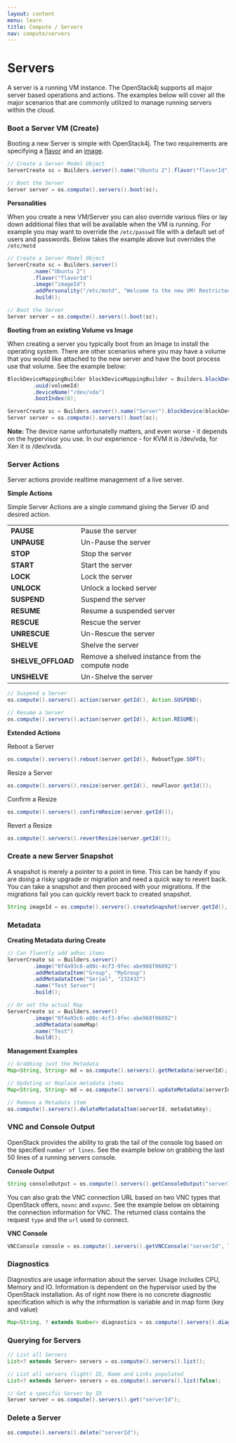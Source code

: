 ```yaml
---
layout: content
menu: learn
title: Compute / Servers
nav: compute/servers
---
```

# Servers

A server is a running VM instance.  The OpenStack4j supports all major server based operations and actions.  The examples below will cover all the major scenarios that are commonly utilized to manage running servers within the cloud.

### Boot a Server VM (Create)

Booting a new Server is simple with OpenStack4j.  The two requirements are specifying a [flavor](#flavors) and an [image](#images-via-nova).

```java
// Create a Server Model Object
ServerCreate sc = Builders.server().name("Ubuntu 2").flavor("flavorId").image("imageId").build();

// Boot the Server
Server server = os.compute().servers().boot(sc);
```
	
**Personalities**

When you create a new VM/Server you can also override various files or lay down additional files that will be available when the VM is running.  For example you may want to override the `/etc/passwd` file with a default set of users and passwords. Below takes the example above but overrides the `/etc/motd`

```java
// Create a Server Model Object
ServerCreate sc = Builders.server()
        .name("Ubuntu 2")
        .flavor("flavorId")
        .image("imageId")
        .addPersonality("/etc/motd", "Welcome to the new VM! Restricted access only")
        .build();

// Boot the Server
Server server = os.compute().servers().boot(sc);
```
	
**Booting from an existing Volume vs Image**

When creating a server you typically boot from an Image to install the operating system.  There are other scenarios where you may have a volume that you would like attached to the new server and have the boot process use that volume.  See the example below:

```java
BlockDeviceMappingBuilder blockDeviceMappingBuilder = Builders.blockDeviceMapping() 
        .uuid(volumeId)
        .deviceName("/dev/vda")
        .bootIndex(0);

ServerCreate sc = Builders.server().name("Server").blockDevice(blockDeviceMappingBuilder.build());
Server server = os.compute().servers().boot(sc);
```

**Note:** The device name unfortunatelly matters, and even worse - it depends on the hypervisor you use. In our experience - for KVM it is /dev/vda, for Xen it is /dev/xvda.

### Server Actions

Server actions provide realtime management of a live server.

**Simple Actions**

Simple Server Actions are a single command giving the Server ID and desired action. 

<table class="table table-striped">
<tr><td><strong>PAUSE</strong></td><td>Pause the server</td></tr>
<tr><td><strong>UNPAUSE</strong></td><td>Un-Pause the server</td></tr>
<tr><td><strong>STOP</strong></td><td>Stop the server</td></tr>
<tr><td><strong>START</strong></td><td>Start the server</td></tr>
<tr><td><strong>LOCK</strong></td><td>Lock the server</td></tr>
<tr><td><strong>UNLOCK</strong></td><td>Unlock a locked server</td></tr>
<tr><td><strong>SUSPEND</strong></td><td>Suspend the server</td></tr>
<tr><td><strong>RESUME</strong></td><td>Resume a suspended server</td></tr>
<tr><td><strong>RESCUE</strong></td><td>Rescue the server</td></tr>
<tr><td><strong>UNRESCUE</strong></td><td>Un-Rescue the server</td></tr>
<tr><td><strong>SHELVE</strong></td><td>Shelve the server</td></tr>
<tr><td><strong>SHELVE_OFFLOAD</strong></td><td>Remove a shelved instance from the compute node</td></tr>
<tr><td><strong>UNSHELVE</strong></td><td>Un-Shelve the server</td></tr>
</table>

```java
// Suspend a Server
os.compute().servers().action(server.getId(), Action.SUSPEND);

// Resume a Server
os.compute().servers().action(server.getId(), Action.RESUME);
```
	
**Extended Actions**

Reboot a Server
```java
os.compute().servers().reboot(server.getId(), RebootType.SOFT);
```

Resize a Server
```java
os.compute().servers().resize(server.getId(), newFlavor.getId());
```

Confirm a Resize
```java
os.compute().servers().confirmResize(server.getId());
```

Revert a Resize
```java
os.compute().servers().revertResize(server.getId());
```	

### Create a new Server Snapshot

A snapshot is merely a pointer to a point in time.  This can be handy if you are doing a risky upgrade or migration and need a quick way to revert back.  You can take a snapshot and then proceed with your migrations.  If the migrations fail you can quickly revert back to created snapshot.

```java
String imageId = os.compute().servers().createSnapshot(server.getId(), "Clean State Snapshot");
```

### Metadata

**Creating Metadata during Create**	

```java
// Can fluently add adhoc items
ServerCreate sc = Builders.server()
        .image("0f4a93c6-a08c-4cf3-9fec-abe968f06892")
        .addMetadataItem("Group", "MyGroup")
        .addMetadataItem("Serial", "232432")
        .name("Test Server")
        .build();

// Or set the actual Map 
ServerCreate sc = Builders.server()
        .image("0f4a93c6-a08c-4cf3-9fec-abe968f06892")
        .addMetadata(someMap)
        .name("Test")
        .build();
```

**Management Examples**

```java
// Grabbing just the Metadata
Map<String, String> md = os.compute().servers().getMetadata(serverId);

// Updating or Replace metadata items
Map<String, String> md = os.compute().servers().updateMetadata(serverId, inboundMapofMD);

// Remove a Metadata item
os.compute().servers().deleteMetadataItem(serverId, metadataKey);
```

### VNC and Console Output

OpenStack provides the ability to grab the tail of the console log based on the specified `number of lines`. See the example below on grabbing the last 50 lines of a running servers console.

**Console Output**

```java
String consoleOutput = os.compute().servers().getConsoleOutput("serverId", 50);
```

You can also grab the VNC connection URL based on two VNC types that OpenStack offers, `novnc` and `xvpvnc`.  See the example below on obtaining the connection information for VNC.  The returned class contains the request `type` and the `url` used to connect.

**VNC Console**

```java
VNCConsole console = os.compute().servers().getVNCConsole("serverId", Type.NOVNC);
```
	
### Diagnostics

Diagnostics are usage information about the server. Usage includes CPU, Memory and IO. Information is dependent on the hypervisor used by the OpenStack installation. As of right now there is no concrete diagnostic specification which is why the information is variable and in map form (key and value)

```java
Map<String, ? extends Number> diagnostics = os.compute().servers().diagnostics("serverId");
```
	
### Querying for Servers

```java
// List all Servers
List<? extends Server> servers = os.compute().servers().list();

// List all servers (light) ID, Name and Links populated
List<? extends Server> servers = os.compute().servers().list(false);

// Get a specific Server by ID
Server server = os.compute().servers().get("serverId");
```

### Delete a Server

```java
os.compute().servers().delete("serverId");
```
